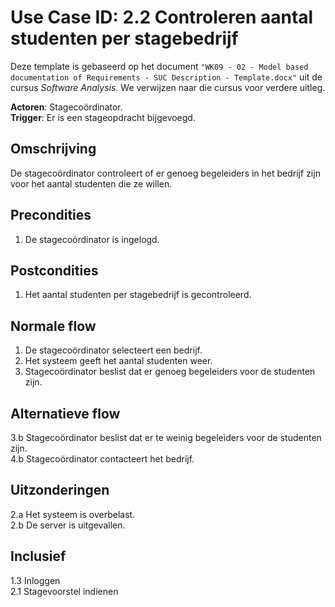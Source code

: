 # Use Case ID: 2.2 Controleren aantal studenten per stagebedrijf

Deze template is gebaseerd op het document `"WK09 - 02 - Model based documentation of Requirements - SUC Description - Template.docx"`
uit de cursus _Software Analysis_. We verwijzen naar die cursus voor verdere uitleg. 

**Actoren**: Stagecoördinator.                  
**Trigger**: Er is een stageopdracht bijgevoegd.

## Omschrijving

De stagecoördinator controleert of er genoeg begeleiders in het bedrijf zijn voor het aantal studenten die ze willen.

## Precondities

1. De stagecoördinator is ingelogd.

## Postcondities

1. Het aantal studenten per stagebedrijf is gecontroleerd.

## Normale flow

1. De stagecoördinator selecteert een bedrijf.
2. Het systeem geeft het aantal studenten weer.
3. Stagecoördinator beslist dat er genoeg begeleiders voor de studenten zijn. 

## Alternatieve flow

3.b Stagecoördinator beslist dat er te weinig begeleiders voor de studenten zijn.</br>
4.b Stagecoördinator contacteert het bedrijf.


## Uitzonderingen

2.a Het systeem is overbelast.                         
2.b De server is uitgevallen.

## Inclusief

1.3 Inloggen</br>
2.1 Stagevoorstel indienen
